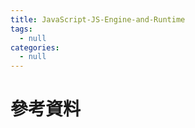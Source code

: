 ```yaml
---
title: JavaScript-JS-Engine-and-Runtime
tags:
  - null
categories:
  - null
---
```


<!-- more -->

# 參考資料

